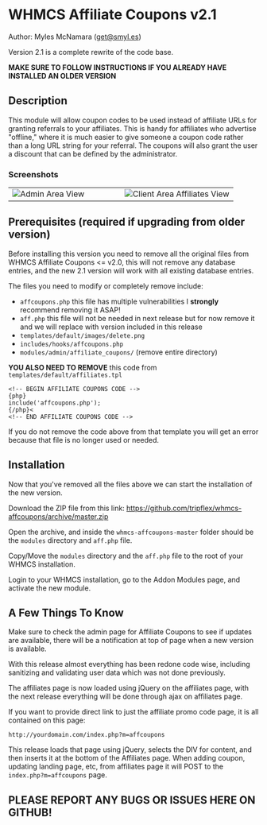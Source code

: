 # WHMCS Affiliate Coupons v2.1
Author: Myles McNamara (get@smyl.es)

Version 2.1 is a complete rewrite of the code base.

**MAKE SURE TO FOLLOW INSTRUCTIONS IF YOU ALREADY HAVE INSTALLED AN OLDER VERSION**


## Description
This module will allow coupon codes to be used instead of affiliate URLs
for granting referrals to your affiliates. This is handy for affiliates who
advertise "offline," where it is much easier to give someone a coupon code
rather than a long URL string for your referral. The coupons will also grant
the user a discount that can be defined by the administrator.

### Screenshots
<table>
	<td width="50%">
		<img src="https://smyl.es/img/Selection-1130x736-12.png" alt="Admin Area View">
	</td>
	<td width="50%">
		<img src="https://smyl.es/img/Selection-1002x631-11.png" alt="Client Area Affiliates View">
	</td>
</table>

## Prerequisites (required if upgrading from older version)
Before installing this version you need to remove all the original files from WHMCS Affiliate Coupons <= v2.0, this will not remove any database entries, and the new 2.1 version will work with all existing database entries.

The files you need to modify or completely remove include:

* `affcoupons.php` this file has multiple vulnerabilities I **strongly** recommend removing it ASAP!
* `aff.php` this file will not be needed in next release but for now remove it and we will replace with version included in this release
* `templates/default/images/delete.png`
* `includes/hooks/affcoupons.php`
* `modules/admin/affiliate_coupons/` (remove entire directory)

**YOU ALSO NEED TO REMOVE** this code from `templates/default/affiliates.tpl`

```
<!-- BEGIN AFFILIATE COUPONS CODE -->
{php}
include('affcoupons.php');
{/php}<
<!-- END AFFILIATE COUPONS CODE -->
```

If you do not remove the code above from that template you will get an error because that file is no longer used or needed.

## Installation
Now that you've removed all the files above we can start the installation of the new version.

Download the ZIP file from this link:
https://github.com/tripflex/whmcs-affcoupons/archive/master.zip

Open the archive, and inside the `whmcs-affcoupons-master` folder should be the `modules` directory and `aff.php` file.

Copy/Move the `modules` directory and the `aff.php` file to the root of your WHMCS installation.

Login to your WHMCS installation, go to the Addon Modules page, and activate the new module.

## A Few Things To Know
Make sure to check the admin page for Affiliate Coupons to see if updates are available, there will be a notification at top of page when a new version is available.

With this release almost everything has been redone code wise, including sanitizing and validating user data which was not done previously.

The affiliates page is now loaded using jQuery on the affiliates page, with the next release everything will be done through ajax on affiliates page.

If you want to provide direct link to just the affiliate promo code page, it is all contained on this page:

`http://yourdomain.com/index.php?m=affcoupons`

This release loads that page using jQuery, selects the DIV for content, and then inserts it at the bottom of the Affiliates page.  When adding coupon, updating landing page, etc, from affiliates page it will POST to the `index.php?m=affcoupons` page.

## PLEASE REPORT ANY BUGS OR ISSUES HERE ON GITHUB!

